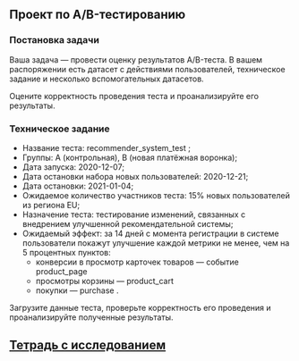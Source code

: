 ## Проект по А/B-тестированию

### Постановка задачи

Ваша задача — провести оценку результатов A/B-теста. В вашем распоряжении
есть датасет с действиями пользователей, техническое задание и несколько
вспомогательных датасетов.

Оцените корректность проведения теста и проанализируйте его результаты.

### Техническое задание

+ Название теста: recommender_system_test ;
+ Группы: А (контрольная), B (новая платёжная воронка);
+ Дата запуска: 2020-12-07;
+ Дата остановки набора новых пользователей: 2020-12-21;
+ Дата остановки: 2021-01-04;
+ Ожидаемое количество участников теста: 15% новых пользователей из
региона EU;
+ Назначение теста: тестирование изменений, связанных с внедрением
улучшенной рекомендательной системы;
+ Ожидаемый эффект: за 14 дней с момента регистрации в системе
пользователи покажут улучшение каждой метрики не менее, чем на 5
процентных пунктов:
    + конверсии в просмотр карточек товаров — событие product_page
    + просмотры корзины — product_cart
    + покупки — purchase .

Загрузите данные теста, проверьте корректность его проведения и
проанализируйте полученные результаты.

## [Тетрадь с исследованием](https://github.com/sleb76/Portfolio/blob/f50d8e96b37c1393e811c1acef0740924a1e40b3/%D0%9F%D1%80%D0%BE%D0%B5%D0%BA%D1%82%20%D0%BF%D0%BE%20%D0%90B-%D1%82%D0%B5%D1%81%D1%82%D0%B8%D1%80%D0%BE%D0%B2%D0%B0%D0%BD%D0%B8%D1%8E/%D0%9F%D1%80%D0%BE%D0%B5%D0%BA%D1%82%20%D0%BF%D0%BE%20%D0%90B-%D1%82%D0%B5%D1%81%D1%82%D0%B8%D1%80%D0%BE%D0%B2%D0%B0%D0%BD%D0%B8%D1%8E.ipynb)
